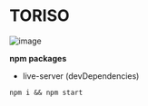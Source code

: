 # TORISO

![image](https://user-images.githubusercontent.com/10560950/65242315-a8dcf480-db20-11e9-9c56-34d8785aec98.png)

**npm packages**

- live-server (devDependencies)

`npm i && npm start`
